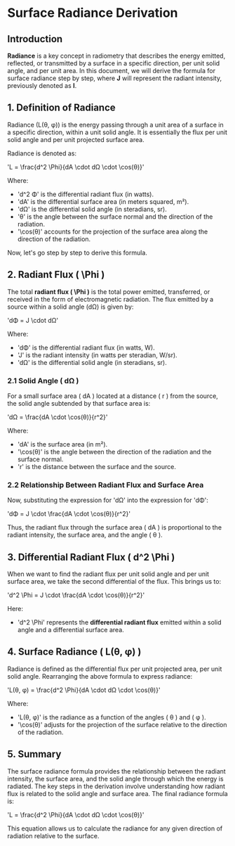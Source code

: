 # Surface Radiance Derivation

## Introduction

**Radiance** is a key concept in radiometry that describes the energy emitted, reflected, or transmitted by a surface in a specific direction, per unit solid angle, and per unit area. In this document, we will derive the formula for surface radiance step by step, where **J** will represent the radiant intensity, previously denoted as **I**.

## 1. Definition of Radiance

Radiance \(L(θ, φ)\) is the energy passing through a unit area of a surface in a specific direction, within a unit solid angle. It is essentially the flux per unit solid angle and per unit projected surface area.

Radiance is denoted as:

'L = \frac{d^2 \Phi}{dA \cdot dΩ \cdot \cos(θ)}'

Where:
- 'd^2 Φ' is the differential radiant flux (in watts).
- 'dA' is the differential surface area (in meters squared, m²).
- 'dΩ' is the differential solid angle (in steradians, sr).
- 'θ' is the angle between the surface normal and the direction of the radiation.
- '\cos(θ)' accounts for the projection of the surface area along the direction of the radiation.

Now, let's go step by step to derive this formula.

## 2. Radiant Flux \( \Phi \)

The total **radiant flux \( \Phi \)** is the total power emitted, transferred, or received in the form of electromagnetic radiation. The flux emitted by a source within a solid angle \(dΩ\) is given by:

'dΦ = J \cdot dΩ'

Where:
- 'dΦ' is the differential radiant flux (in watts, W).
- 'J' is the radiant intensity (in watts per steradian, W/sr).
- 'dΩ' is the differential solid angle (in steradians, sr).

### 2.1 Solid Angle \( dΩ \)

For a small surface area \( dA \) located at a distance \( r \) from the source, the solid angle subtended by that surface area is:

'dΩ = \frac{dA \cdot \cos(θ)}{r^2}'

Where:
- 'dA' is the surface area (in m²).
- '\cos(θ)' is the angle between the direction of the radiation and the surface normal.
- 'r' is the distance between the surface and the source.

### 2.2 Relationship Between Radiant Flux and Surface Area

Now, substituting the expression for 'dΩ' into the expression for 'dΦ':

'dΦ = J \cdot \frac{dA \cdot \cos(θ)}{r^2}'

Thus, the radiant flux through the surface area \( dA \) is proportional to the radiant intensity, the surface area, and the angle \( θ \).

## 3. Differential Radiant Flux \( d^2 \Phi \)

When we want to find the radiant flux per unit solid angle and per unit surface area, we take the second differential of the flux. This brings us to:

'd^2 \Phi = J \cdot \frac{dA \cdot \cos(θ)}{r^2}'

Here:
- 'd^2 \Phi' represents the **differential radiant flux** emitted within a solid angle and a differential surface area.

## 4. Surface Radiance \( L(θ, φ) \)

Radiance is defined as the differential flux per unit projected area, per unit solid angle. Rearranging the above formula to express radiance:

'L(θ, φ) = \frac{d^2 \Phi}{dA \cdot dΩ \cdot \cos(θ)}'

Where:
- 'L(θ, φ)' is the radiance as a function of the angles \( θ \) and \( φ \).
- '\cos(θ)' adjusts for the projection of the surface relative to the direction of the radiation.

## 5. Summary

The surface radiance formula provides the relationship between the radiant intensity, the surface area, and the solid angle through which the energy is radiated. The key steps in the derivation involve understanding how radiant flux is related to the solid angle and surface area. The final radiance formula is:

'L = \frac{d^2 \Phi}{dA \cdot dΩ \cdot \cos(θ)}'

This equation allows us to calculate the radiance for any given direction of radiation relative to the surface.
